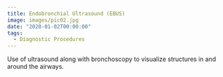 ```yaml
---
title: Endobronchial Ultrasound (EBUS)
image: images/pic02.jpg
date: "2020-01-02T00:00:00"
tags:
  - Diagnostic Procedures
---
```

Use of ultrasound along with bronchoscopy to visualize structures in and around the airways.